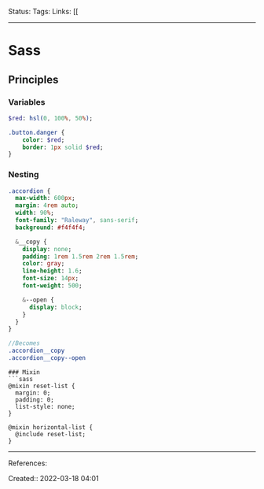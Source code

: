 Status: 
Tags: 
Links: [[
___

# Sass
## Principles
### Variables

```sass
$red: hsl(0, 100%, 50%);

.button.danger {
	color: $red;
	border: 1px solid $red;
}
```
### Nesting
```sass
.accordion {
  max-width: 600px;
  margin: 4rem auto;
  width: 90%;
  font-family: "Raleway", sans-serif;
  background: #f4f4f4;

  &__copy {
    display: none;
    padding: 1rem 1.5rem 2rem 1.5rem;
    color: gray;
    line-height: 1.6;
    font-size: 14px;
    font-weight: 500;

    &--open {
      display: block;
    }
  }
}

//Becomes
.accordion__copy
.accordion__copy--open
```
```
### Mixin
```sass
@mixin reset-list {
  margin: 0;
  padding: 0;
  list-style: none;
}

@mixin horizontal-list {
  @include reset-list;
}
```
___
References:

Created:: 2022-03-18 04:01

